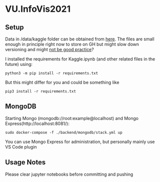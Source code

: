 # VU.InfoVis2021

## Setup
Data in /data/kaggle folder can be obtained from [here](https://www.kaggle.com/yamaerenay/spotify-dataset-19212020-160k-tracks). The files are small enough in principle right now to store on GH but might slow down versioning and might [not be good practice](https://docs.github.com/en/github/managing-large-files)? 

I installed the requirements for Kaggle.ipynb (and other related files in the future) using:
```
python3 -m pip install -r requirements.txt
```
But this might differ for you and could be something like
```
pip3 install -r requirements.txt
``` 

## MongoDB
Starting Mongo (mongodb://root:example@localhost) and Mongo Express(http://localhost:8081/):
```
sudo docker-compose -f ./backend/mongodb/stack.yml up
```
You can use Mongo Express for administration, but personally mainly use VS Code plugin
## Usage Notes

Please clear jupyter notebooks before committing and pushing